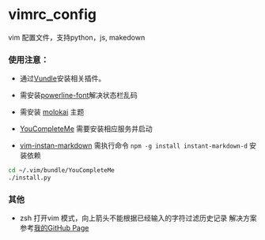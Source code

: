# vimrc_config

vim 配置文件，支持python，js, makedown

### 使用注意：

- 通过[Vundle](https://github.com/VundleVim/Vundle.vim)安装相关插件。

- 需安装[powerline-font](https://github.com/powerline/fonts)解决状态栏乱码

- 需安装 [molokai](https://github.com/tomasr/molokai) 主题

- [YouCompleteMe](https://github.com/Valloric/YouCompleteMe) 需要安装相应服务并启动

- [vim-instan-markdown](https://github.com/suan/vim-instant-markdown) 需执行命令 `npm -g install instant-markdown-d` 安装依赖

```bash
cd ~/.vim/bundle/YouCompleteMe
./install.py
```

### 其他

- zsh 打开vim 模式，向上箭头不能根据已经输入的字符过滤历史记录
解决方案参考[我的GitHub Page](https://boyaziqi.github.io/zshda-kai-vimo-shi-upxiang-shang-jian-tou-bu-neng-an-zi-mo-shi-sou-suo-jie-jue-fang-fa.html)
